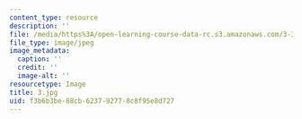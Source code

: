 ```yaml
---
content_type: resource
description: ''
file: /media/https%3A/open-learning-course-data-rc.s3.amazonaws.com/3-320-atomistic-computer-modeling-of-materials-sma-5107-spring-2005/f3b6b3be88cb623792778c8f95e8d727_3.jpg
file_type: image/jpeg
image_metadata:
  caption: ''
  credit: ''
  image-alt: ''
resourcetype: Image
title: 3.jpg
uid: f3b6b3be-88cb-6237-9277-8c8f95e8d727
---
```

